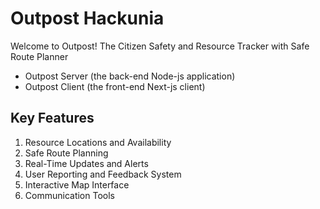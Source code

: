 # Outpost Hackunia

Welcome to Outpost! The Citizen Safety and Resource Tracker with Safe Route Planner

- Outpost Server (the back-end Node-js application)
- Outpost Client (the front-end Next-js client)

## Key Features

1. Resource Locations and Availability
2. Safe Route Planning
3. Real-Time Updates and Alerts
4. User Reporting and Feedback System
5. Interactive Map Interface
6. Communication Tools
